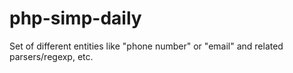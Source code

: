 # php-simp-daily
Set of different entities like "phone number" or "email" and related parsers/regexp, etc.
